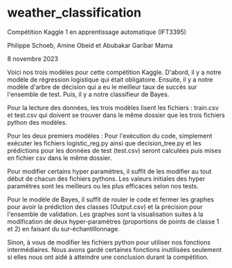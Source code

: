 # weather_classification
Compétition Kaggle 1 en apprentissage automatique (IFT3395) 

Philippe Schoeb, Amine Obeid et Abubakar Garibar Mama

8 novembre 2023

Voici nos trois modèles pour cette compétition Kaggle.
D'abord, il y a notre modèle de régression logistique qui était obligatoire.
Ensuite, il y a notre modèle d'arbre de décision qui a eu le meilleur taux de succès sur l'ensemble de test.
Puis, il y a notre classifieur de Bayes.

Pour la lecture des données, les trois modèles lisent les fichiers : train.csv et test.csv qui doivent se trouver dans
le même dossier que les trois fichiers python des modèles.

Pour les deux premiers modèles :
Pour l'exécution du code, simplement exécuter les fichiers logistic_reg.py ainsi que decision_tree.py et les prédictions
pour les données de test (test.csv) seront calculées puis mises en fichier csv dans le même dossier.

Pour modifier certains hyper paramètres, il suffit de les modifier au tout début de chacun des fichiers pythons. Les
valeurs initiales des hyper paramètres sont les meilleurs ou les plus efficaces selon nos tests.

Pour le modèle de Bayes, il suffit de rouler le code et fermer les graphes pour avoir la prédiction des classes 
(Output.csv) et la précision pour l'ensemble de validation. Les graphes sont la visualisation suites à la modification 
de deux hyper-paramètres (proportions de points de classe 1 et 2) en faisant du sur-échantillonnage.

Sinon, à vous de modifier les fichiers python pour utiliser nos fonctions intermédiaires. Nous avons gardé certaines
fonctions inutilisées seulement si elles nous ont aidé à atteindre une conclusion durant la compétition.
